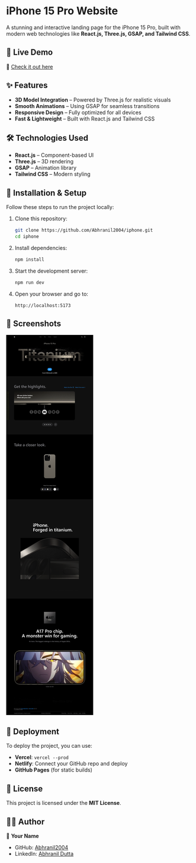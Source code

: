 # iPhone 15 Pro Website

A stunning and interactive landing page for the iPhone 15 Pro, built with modern web technologies like **React.js, Three.js, GSAP, and Tailwind CSS**.

## 🚀 Live Demo  
🔗 [Check it out here](https://iphone-rouge.vercel.app/)  

## ✨ Features  
- **3D Model Integration** – Powered by Three.js for realistic visuals  
- **Smooth Animations** – Using GSAP for seamless transitions  
- **Responsive Design** – Fully optimized for all devices  
- **Fast & Lightweight** – Built with React.js and Tailwind CSS  

## 🛠️ Technologies Used  
- **React.js** – Component-based UI  
- **Three.js** – 3D rendering  
- **GSAP** – Animation library  
- **Tailwind CSS** – Modern styling  

## 📌 Installation & Setup  
Follow these steps to run the project locally:  

1. Clone this repository:  
   ```sh
   git clone https://github.com/Abhranil2004/iphone.git
   cd iphone
   ```
2. Install dependencies:  
   ```sh
   npm install
   ```
3. Start the development server:  
   ```sh
   npm run dev
   ```
4. Open your browser and go to:  
   ```
   http://localhost:5173
   ```

## 📸 Screenshots  
![Project Screenshot](https://github.com/Abhranil2004/iphone/blob/main/iphone.png)

## 📌 Deployment  
To deploy the project, you can use:  
- **Vercel**: `vercel --prod`  
- **Netlify**: Connect your GitHub repo and deploy  
- **GitHub Pages** (for static builds)  

## 🐜 License  
This project is licensed under the **MIT License**.  

## 👨‍💻 Author  
👤 **Your Name**  
- GitHub: [Abhranil2004](https://github.com/Abhranil2004)  
- LinkedIn: [Abhranil Dutta ](linkedin.com/in/abhranil-dutta-5540352bb)  



